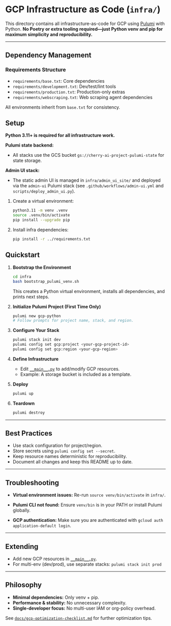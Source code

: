 # GCP Infrastructure as Code (`infra/`)

This directory contains all infrastructure-as-code for GCP using [Pulumi](https://www.pulumi.com/) with Python.
**No Poetry or extra tooling required—just Python venv and pip for maximum simplicity and reproducibility.**

---

## Dependency Management

### Requirements Structure

- `requirements/base.txt`: Core dependencies
- `requirements/development.txt`: Dev/test/lint tools
- `requirements/production.txt`: Production-only extras
- `requirements/webscraping.txt`: Web scraping agent dependencies

All environments inherit from `base.txt` for consistency.

## Setup

**Python 3.11+ is required for all infrastructure work.**

**Pulumi state backend:**
- All stacks use the GCS bucket `gs://cherry-ai-project-pulumi-state` for state storage.

**Admin UI stack:**
- The static admin UI is managed in `infra/admin_ui_site/` and deployed via the `admin-ui` Pulumi stack (see `.github/workflows/admin-ui.yml` and `scripts/deploy_admin_ui.py`).

1. Create a virtual environment:
   ```bash
   python3.11 -m venv .venv
   source .venv/bin/activate
   pip install --upgrade pip
   ```
2. Install infra dependencies:
   ```bash
   pip install -r ../requirements.txt
   ```

## Quickstart

1. **Bootstrap the Environment**

   ```bash
   cd infra
   bash bootstrap_pulumi_venv.sh
   ```

   This creates a Python virtual environment, installs all dependencies, and prints next steps.

2. **Initialize Pulumi Project (First Time Only)**

   ```bash
   pulumi new gcp-python
   # Follow prompts for project name, stack, and region.
   ```

3. **Configure Your Stack**

   ```bash
   pulumi stack init dev
   pulumi config set gcp:project <your-gcp-project-id>
   pulumi config set gcp:region <your-gcp-region>
   ```

4. **Define Infrastructure**

   - Edit [`__main__.py`](./__main__.py) to add/modify GCP resources.
   - Example: A storage bucket is included as a template.

5. **Deploy**

   ```bash
   pulumi up
   ```

6. **Teardown**

   ```bash
   pulumi destroy
   ```

---

## Best Practices

- Use stack configuration for project/region.
- Store secrets using `pulumi config set --secret`.
- Keep resource names deterministic for reproducibility.
- Document all changes and keep this README up to date.

---

## Troubleshooting

- **Virtual environment issues:**
  Re-run `source venv/bin/activate` in `infra/`.

- **Pulumi CLI not found:**
  Ensure `venv/bin` is in your PATH or install Pulumi globally.

- **GCP authentication:**
  Make sure you are authenticated with `gcloud auth application-default login`.

---

## Extending

- Add new GCP resources in [`__main__.py`](./__main__.py).
- For multi-env (dev/prod), use separate stacks:
  `pulumi stack init prod`

---

## Philosophy

- **Minimal dependencies:** Only venv + pip.
- **Performance & stability:** No unnecessary complexity.
- **Single-developer focus:** No multi-user IAM or org-policy overhead.

See [`docs/gcp-optimization-checklist.md`](../docs/gcp-optimization-checklist.md) for further optimization tips.
